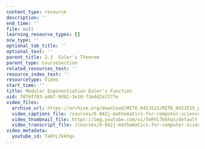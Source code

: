 ```yaml
---
content_type: resource
description: ''
end_time: ''
file: null
learning_resource_types: []
ocw_type: ''
optional_tab_title: ''
optional_text: ''
parent_title: 2.3  Euler's Theorem
parent_type: CourseSection
related_resources_text: ''
resource_index_text: ''
resourcetype: Video
start_time: ''
title: Modular Exponentiation Euler's Function
uid: f07df703-a4bf-9d82-3e10-72e4d2a7277e
video_files:
  archive_url: https://archive.org/download/MIT6.042JS15/MIT6_042JS15_phi_ipod.mp4
  video_captions_file: /courses/6-042j-mathematics-for-computer-science-spring-2015/70c8aa0ec32b57c49f9f69ef121f63d3_TeRYL7kkhqs.vtt
  video_thumbnail_file: https://img.youtube.com/vi/TeRYL7kkhqs/default.jpg
  video_transcript_file: /courses/6-042j-mathematics-for-computer-science-spring-2015/8aee02b15b9374f8cae8128a21d8548d_TeRYL7kkhqs.pdf
video_metadata:
  youtube_id: TeRYL7kkhqs
---
```

